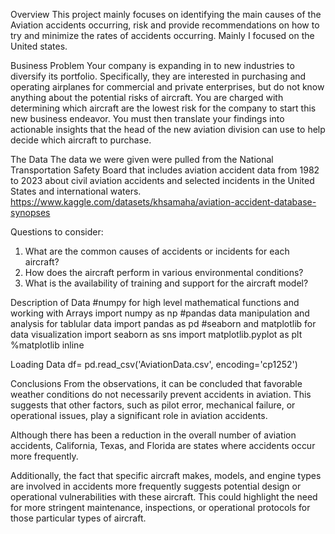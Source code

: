 Overview
This project mainly focuses on identifying the main causes of the Aviation accidents occurring, risk and provide recommendations on how to try and minimize the rates of accidents occurring. Mainly I focused on the United states.

Business Problem
Your company is expanding in to new industries to diversify its portfolio. Specifically, they are interested in purchasing and operating airplanes for commercial and private enterprises, but do not know anything about the potential risks of aircraft. You are charged with determining which aircraft are the lowest risk for the company to start this new business endeavor. You must then translate your findings into actionable insights that the head of the new aviation division can use to help decide which aircraft to purchase.

The Data
The data we were given were pulled from the National Transportation Safety Board that includes aviation accident data from 1982 to 2023 about civil aviation accidents and selected incidents in the United States and international waters.
https://www.kaggle.com/datasets/khsamaha/aviation-accident-database-synopses

Questions to consider:
1. What are the common causes of accidents or incidents for each aircraft?
2. How does the aircraft perform in various environmental conditions?
3. What is the availability of training and support for the aircraft model?

Description of Data
#numpy for high level mathematical functions and working with Arrays import numpy as np 
#pandas data manipulation and analysis for tablular data import pandas as pd
#seaborn and matplotlib for data visualization import seaborn as sns import matplotlib.pyplot as plt %matplotlib inline

Loading Data
df= pd.read_csv('AviationData.csv', encoding='cp1252')


Conclusions
From the observations, it can be concluded that favorable weather conditions do not necessarily prevent accidents in aviation. This suggests that other factors, such as pilot error, mechanical failure, or operational issues, play a significant role in aviation accidents.

Although there has been a reduction in the overall number of aviation accidents, California, Texas, and Florida are states where accidents occur more frequently. 

Additionally, the fact that specific aircraft makes, models, and engine types are involved in accidents more frequently suggests potential design or operational vulnerabilities with these aircraft. This could highlight the need for more stringent maintenance, inspections, or operational protocols for those particular types of aircraft.
